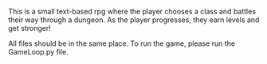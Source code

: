 This is a small text-based rpg where the player chooses a class and battles their way through a dungeon. As the player progresses, they earn levels and get stronger! 

All files should be in the same place.
To run the game, please run the GameLoop.py file.
